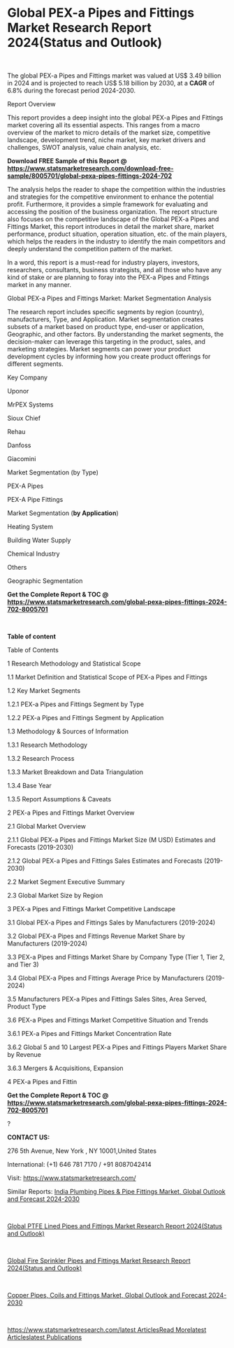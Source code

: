 <h1>Global PEX-a Pipes and Fittings Market Research Report 2024(Status and Outlook)</h1><br/><p>The global PEX-a Pipes and Fittings market was valued at US$ 3.49 billion in 2024 and is projected to reach US$ 5.18 billion by 2030, at a <strong>CAGR</strong> of 6.8% during the forecast period 2024-2030.</p>
 
 
 
 <p>Report Overview</p>
 
 
 
 <p>This report provides a deep insight into the global PEX-a Pipes and Fittings market covering all its essential aspects. This ranges from a macro overview of the market to micro details of the market size, competitive landscape, development trend, niche market, key market drivers and challenges, SWOT analysis, value chain analysis, etc.</p>
 
 
 
 <p><strong>Download FREE Sample of this Report @ <a href="https://www.statsmarketresearch.com/download-free-sample/8005701/global-pexa-pipes-fittings-2024-702">https://www.statsmarketresearch.com/download-free-sample/8005701/global-pexa-pipes-fittings-2024-702</a></strong></p>
 
 
 
 <p>The analysis helps the reader to shape the competition within the industries and strategies for the competitive environment to enhance the potential profit. Furthermore, it provides a simple framework for evaluating and accessing the position of the business organization. The report structure also focuses on the competitive landscape of the Global PEX-a Pipes and Fittings Market, this report introduces in detail the market share, market performance, product situation, operation situation, etc. of the main players, which helps the readers in the industry to identify the main competitors and deeply understand the competition pattern of the market.</p>
 
 
 
 <p>In a word, this report is a must-read for industry players, investors, researchers, consultants, business strategists, and all those who have any kind of stake or are planning to foray into the PEX-a Pipes and Fittings market in any manner.</p>
 
 
 
 <p>Global PEX-a Pipes and Fittings Market: Market Segmentation Analysis</p>
 
 
 
 <p>The research report includes specific segments by region (country), manufacturers, Type, and Application. Market segmentation creates subsets of a market based on product type, end-user or application, Geographic, and other factors. By understanding the market segments, the decision-maker can leverage this targeting in the product, sales, and marketing strategies. Market segments can power your product development cycles by informing how you create product offerings for different segments.</p>
 
 
 
 <p>Key Company</p>
 
 
 
 <p>Uponor</p>
 
 
 
 <p>MrPEX Systems</p>
 
 
 
 <p>Sioux Chief</p>
 
 
 
 <p>Rehau</p>
 
 
 
 <p>Danfoss</p>
 
 
 
 <p>Giacomini</p>
 
 
 
 <p>Market Segmentation (by Type)</p>
 
 
 
 <p>PEX-A Pipes</p>
 
 
 
 <p>PEX-A Pipe Fittings</p>
 
 
 
 <p>Market Segmentation (<strong>by Application</strong>)</p>
 
 
 
 <p>Heating System</p>
 
 
 
 <p>Building Water Supply</p>
 
 
 
 <p>Chemical Industry</p>
 
 
 
 <p>Others</p>
 
 
 
 <p>Geographic Segmentation</p>
 
 
 
 <div><b>Get the Complete Report & TOC @ <a href="https://www.statsmarketresearch.com/global-pexa-pipes-fittings-2024-702-8005701">https://www.statsmarketresearch.com/global-pexa-pipes-fittings-2024-702-8005701</a></b></div>
 
 
 
 <p><br />
 
 <b>Table of content</b></p>
 
 
 
 <p>Table of Contents<br />
 
 1 Research Methodology and Statistical Scope<br />
 
 1.1 Market Definition and Statistical Scope of PEX-a Pipes and Fittings<br />
 
 1.2 Key Market Segments<br />
 
 1.2.1 PEX-a Pipes and Fittings Segment by Type<br />
 
 1.2.2 PEX-a Pipes and Fittings Segment by Application<br />
 
 1.3 Methodology & Sources of Information<br />
 
 1.3.1 Research Methodology<br />
 
 1.3.2 Research Process<br />
 
 1.3.3 Market Breakdown and Data Triangulation<br />
 
 1.3.4 Base Year<br />
 
 1.3.5 Report Assumptions & Caveats<br />
 
 2 PEX-a Pipes and Fittings Market Overview<br />
 
 2.1 Global Market Overview<br />
 
 2.1.1 Global PEX-a Pipes and Fittings Market Size (M USD) Estimates and Forecasts (2019-2030)<br />
 
 2.1.2 Global PEX-a Pipes and Fittings Sales Estimates and Forecasts (2019-2030)<br />
 
 2.2 Market Segment Executive Summary<br />
 
 2.3 Global Market Size by Region<br />
 
 3 PEX-a Pipes and Fittings Market Competitive Landscape<br />
 
 3.1 Global PEX-a Pipes and Fittings Sales by Manufacturers (2019-2024)<br />
 
 3.2 Global PEX-a Pipes and Fittings Revenue Market Share by Manufacturers (2019-2024)<br />
 
 3.3 PEX-a Pipes and Fittings Market Share by Company Type (Tier 1, Tier 2, and Tier 3)<br />
 
 3.4 Global PEX-a Pipes and Fittings Average Price by Manufacturers (2019-2024)<br />
 
 3.5 Manufacturers PEX-a Pipes and Fittings Sales Sites, Area Served, Product Type<br />
 
 3.6 PEX-a Pipes and Fittings Market Competitive Situation and Trends<br />
 
 3.6.1 PEX-a Pipes and Fittings Market Concentration Rate<br />
 
 3.6.2 Global 5 and 10 Largest PEX-a Pipes and Fittings Players Market Share by Revenue<br />
 
 3.6.3 Mergers & Acquisitions, Expansion<br />
 
 4 PEX-a Pipes and Fittin</p>
 
 
 
 <div><b>Get the Complete Report & TOC @ <a href="https://www.statsmarketresearch.com/global-pexa-pipes-fittings-2024-702-8005701">https://www.statsmarketresearch.com/global-pexa-pipes-fittings-2024-702-8005701</a></b></div>
 
 
 
 <p>? </p>
 
 
 
 <p><b>CONTACT US:</b><br />
 
 276 5th Avenue, New York , NY 10001,United States<br />
 
 International: (+1) 646 781 7170 / +91 8087042414<br />
 
 Visit: <a href="https://www.statsmarketresearch.com/">https://www.statsmarketresearch.com/</a><br />
 
 Similar Reports: <a href="https://www.statsmarketresearch.com/global-pexa-pipes-fittings-2024-702-8005701">India Plumbing Pipes & Pipe Fittings Market, Global Outlook and Forecast 2024-2030</a><br />
 
 <br />
 
 <a href="https://www.statsmarketresearch.com/global-pexa-pipes-fittings-2024-702-8005701">Global PTFE Lined Pipes and Fittings Market Research Report 2024(Status and Outlook)</a><br />
 
 <br />
 
 <a href="https://www.statsmarketresearch.com/global-pexa-pipes-fittings-2024-702-8005701">Global Fire Sprinkler Pipes and Fittings Market Research Report 2024(Status and Outlook)</a><br />
 
 <br />
 
 <a href="https://www.statsmarketresearch.com/global-pexa-pipes-fittings-2024-702-8005701">Copper Pipes, Coils and Fittings Market, Global Outlook and Forecast 2024-2030</a><br />
 
 <br />
 
 <a href="https://gyeongbokgung.com">https://www.statsmarketresearch.com/</a><a href="https://hallyeomaritime.com">latest Articles</a><a href="https://jingwansa.com">Read More</a><a href="https://nguoiviet.jp/">latest Articles</a><a href="https://www.intelmarketresearch.com/">latest Publications</a></p>